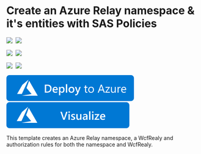 # Create an Azure Relay namespace & it's entities with SAS Policies

<IMG SRC="https://azurequickstartsservice.blob.core.windows.net/badges/301-azure-relay-create-authrule-namespace-and-wcfrelay/PublicLastTestDate.svg" />&nbsp;
<IMG SRC="https://azurequickstartsservice.blob.core.windows.net/badges/301-azure-relay-create-authrule-namespace-and-wcfrelay/PublicDeployment.svg" />&nbsp;

<IMG SRC="https://azurequickstartsservice.blob.core.windows.net/badges/301-azure-relay-create-authrule-namespace-and-wcfrelay/FairfaxLastTestDate.svg" />&nbsp;
<IMG SRC="https://azurequickstartsservice.blob.core.windows.net/badges/301-azure-relay-create-authrule-namespace-and-wcfrelay/FairfaxDeployment.svg" />&nbsp;

<IMG SRC="https://azurequickstartsservice.blob.core.windows.net/badges/301-azure-relay-create-authrule-namespace-and-wcfrelay/BestPracticeResult.svg" />&nbsp;
<IMG SRC="https://azurequickstartsservice.blob.core.windows.net/badges/301-azure-relay-create-authrule-namespace-and-wcfrelay/CredScanResult.svg" />&nbsp;

<a href="https://portal.azure.com/#create/Microsoft.Template/uri/https%3A%2F%2Fraw.githubusercontent.com%2FAzure%2Fazure-quickstart-templates%2Fmaster%2F301-azure-relay-create-authrule-namespace-and-wcfrelay%2Fazuredeploy.json" target="_blank">
    <img src="https://raw.githubusercontent.com/Azure/azure-quickstart-templates/master/1-CONTRIBUTION-GUIDE/images/deploytoazure.svg?sanitize=true"/>
</a>

<a href="http://armviz.io/#/?load=https%3A%2F%2Fraw.githubusercontent.com%2FAzure%2Fazure-quickstart-templates%2Fmaster%2F301-azure-relay-create-authrule-namespace-andwcfrelay%2Fazuredeploy.json" target="_blank">
    <img src="https://raw.githubusercontent.com/Azure/azure-quickstart-templates/master/1-CONTRIBUTION-GUIDE/images/visualizebutton.svg?sanitize=true"/>
</a>

This template creates an Azure Relay namespace, a WcfRealy and authorization rules for both the namespace and WcfRealy.

